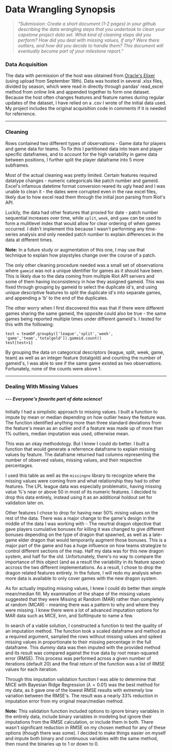 # Data Wrangling Synopsis

> *"Submission: Create a short document (1-2 pages) in your github describing the data wrangling steps that you undertook to clean your capstone project data set. What kind of cleaning steps did you perform? How did you deal with missing values, if any? Were there outliers, and how did you decide to handle them? This document will eventually become part of your milestone report."*

### Data Acquisition

The data with permission of the host was obtained from [Oracle's Elixer](http://oracleselixir.com/match-data/) (using upload from September 18th). Data was hosted in several .xlsx files, divided by season, which were read in directly through pandas' read_excel method from online link and appended together to form one dataset. Because the host often changes features and feature names during regular updates of the dataset, I have relied on a .csv I wrote of the initial data used. My project includes the original acquisition code in comments if it is needed for referrence.

---

### Cleaning 

Rows contained two different types of observations - Game data for players and game data for teams. To fix this I partitioned data into team and player specific dataframes, and to account for the high variability in game data between positions, I further split the player dataframe into 5 more subframes.

Most of the actual cleaning was pretty limited. Certain features required datatype changes - numeric categoricals like patch number and gameid. Excel's infamous datetime format conversion reared its ugly head and I was unable to clean it - the dates were corrupted even in the raw excel files, likely due to how excel read them through the initial json parsing from Riot's API.

Luckily, the data had other features that proxied for date - patch number sequential increases over time, while `split`, `week`, and `game` can be used to form a mulitlevel index that would allow for clear ordering of when games occurred. I didn't implement this because I wasn't performing any time-series analysis and only needed patch number to explain differences in the data at different times.

**Note:** In a future study or augmentation of this one, I may use that technique to explain how playstyles change over the course of a patch.

The only other cleaning procedure needed was a small set of observations where `gameid` was not a unique identifier for games as it should have been. This is likely due to the data coming from multiple Riot API servers and some of them having inconsistency in how they assigned gameid. This was fixed through grouping by gameid to select the duplicate id's, and using unique descriptive features to split the duplicate id's into separate games, and appending a 'b' to the end of the duplicates.

The other worry when I first discovered this was that if there were different games sharing the same gameid, the opposite could also be true - the same games being reported multiple times under different gameid's. I tested for this with the folllowing:
```
test = teamDF.groupby(['league','split','week', 'game','team','totalgold']).gameid.count()
test[test>1]
```
By grouping the data on categorical descriptors (league, split, week, game, team) as well as an integer feature (totalgold) and counting the number of gameid's, I was able to see if the same game existed as two observations. Fortunately, none of the counts were above  1.

---

### Dealing With Missing Values
##### --- Everyone's favorite part of data science!

Initially I had a simplistic approach to missing values. I built a function to impute by mean or median depending on how outlier heavy the feature was. The function identified anything more than three standard deviations from the feature's mean as an outlier and if a feature was made up of more than 1% outliers, median imputation was used, otherwise mean.

This was an okay methodology. But I knew I could do better. I built a function that would generate a referrence dataframe to explain missing values by feature. The dataframe returned had columns representing the number of observed values, missing values, and their respective percentages.

I used this table as well as the `missingno` library to recognize where the missing values were coming from and what relationship they had to other features. The LPL league data was especially problematic, having missing value %'s near or above 50 in most of its numeric features. I decided to drop this data entirely, instead using it as an additional holdout set for validation later on.

Other features I chose to drop for having near 50% mising values on the rest of the data. There was a major change to the game's design in the middle of the data I was working with - The neurtral dragon objective that gave players cumulative bonuses for killing it was changed to give different bonuses depending on the type of dragon that spawned, as well as a late-game elder dragon that would temporarily augment those bonuses. This is a major part of the game and has a huge influence on how teams strategize to control different sections of the map. Half my data was for this new dragon system, and half for the old. Unfortunately, there's no way to compare the importance of this object (and as a result the variability in its feature space) accross the two different implementations. As a result, I chose to drop the dragon related features entirely. In the future, I will redo my analysis when more data is available to only cover games with the new dragon system.

As for actually imputing missing values, I knew I could do better than simple mean/median fill. My examination of the shape of the missing values suggested that they were Missing at Random (MAR) rather than completely at random (MCAR) - meaning there was a pattern to why and where they were missing. I knew there were a lot of advanced imputation options for MAR data such as MICE, knn, and SoftImpute to name a few.

In search of a viable solution, I constructed a function to test the quality of an imputation method. The function took a scaled dataframe and method as a required argument, sampled the rows without missing values and spiked missing values in proportionate to their missing percentage in the full dataframe. This dummy data was then imputed with the provided method and its result was compared against the true data by root mean-squared error (RMSE). This process was performed across a given number of iterations (default 20) and the final return of the function was a list of RMSE values for each iteration.

Through this imputation validation function I was able to determine that MICE with Bayesian Ridge Regression ($\lambda=0.01$) was the best method for my data, as it gave one of the lowest RMSE results with extremely low variation between the RMSE's. The result was a nearly 33% reduction in imputation error from my original mean/median method.

**Note:** This validation function included options to ignore binary variables in the entirely data, include binary variables in modeling but ignore their imputations from the RMSE calculation, or include them in both. There wasn't significant reduction in RMSE on my chosen method for any of these options (though there was some). I decided to make things easier on myself and impute both binary and continuous variables with the same method, then round the binaries up to 1 or down to 0.
